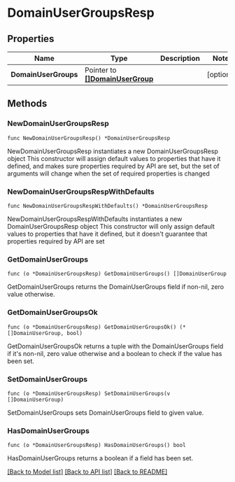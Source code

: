 # DomainUserGroupsResp

## Properties

Name | Type | Description | Notes
------------ | ------------- | ------------- | -------------
**DomainUserGroups** | Pointer to [**[]DomainUserGroup**](DomainUserGroup.md) |  | [optional] 

## Methods

### NewDomainUserGroupsResp

`func NewDomainUserGroupsResp() *DomainUserGroupsResp`

NewDomainUserGroupsResp instantiates a new DomainUserGroupsResp object
This constructor will assign default values to properties that have it defined,
and makes sure properties required by API are set, but the set of arguments
will change when the set of required properties is changed

### NewDomainUserGroupsRespWithDefaults

`func NewDomainUserGroupsRespWithDefaults() *DomainUserGroupsResp`

NewDomainUserGroupsRespWithDefaults instantiates a new DomainUserGroupsResp object
This constructor will only assign default values to properties that have it defined,
but it doesn't guarantee that properties required by API are set

### GetDomainUserGroups

`func (o *DomainUserGroupsResp) GetDomainUserGroups() []DomainUserGroup`

GetDomainUserGroups returns the DomainUserGroups field if non-nil, zero value otherwise.

### GetDomainUserGroupsOk

`func (o *DomainUserGroupsResp) GetDomainUserGroupsOk() (*[]DomainUserGroup, bool)`

GetDomainUserGroupsOk returns a tuple with the DomainUserGroups field if it's non-nil, zero value otherwise
and a boolean to check if the value has been set.

### SetDomainUserGroups

`func (o *DomainUserGroupsResp) SetDomainUserGroups(v []DomainUserGroup)`

SetDomainUserGroups sets DomainUserGroups field to given value.

### HasDomainUserGroups

`func (o *DomainUserGroupsResp) HasDomainUserGroups() bool`

HasDomainUserGroups returns a boolean if a field has been set.


[[Back to Model list]](../README.md#documentation-for-models) [[Back to API list]](../README.md#documentation-for-api-endpoints) [[Back to README]](../README.md)


